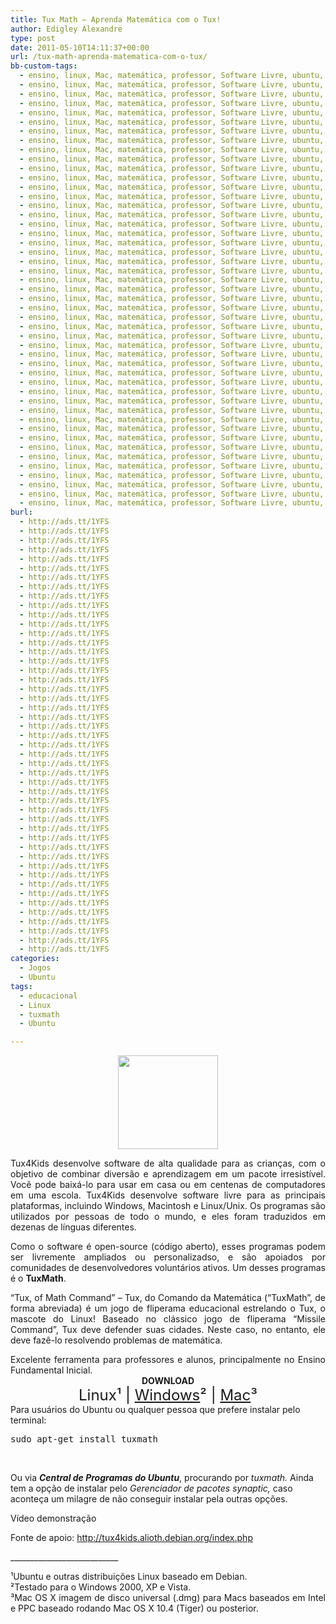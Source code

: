 ```yaml
---
title: Tux Math – Aprenda Matemática com o Tux!
author: Edigley Alexandre
type: post
date: 2011-05-10T14:11:37+00:00
url: /tux-math-aprenda-matematica-com-o-tux/
bb-custom-tags:
  - ensino, linux, Mac, matemática, professor, Software Livre, ubuntu, windows
  - ensino, linux, Mac, matemática, professor, Software Livre, ubuntu, windows
  - ensino, linux, Mac, matemática, professor, Software Livre, ubuntu, windows
  - ensino, linux, Mac, matemática, professor, Software Livre, ubuntu, windows
  - ensino, linux, Mac, matemática, professor, Software Livre, ubuntu, windows
  - ensino, linux, Mac, matemática, professor, Software Livre, ubuntu, windows
  - ensino, linux, Mac, matemática, professor, Software Livre, ubuntu, windows
  - ensino, linux, Mac, matemática, professor, Software Livre, ubuntu, windows
  - ensino, linux, Mac, matemática, professor, Software Livre, ubuntu, windows
  - ensino, linux, Mac, matemática, professor, Software Livre, ubuntu, windows
  - ensino, linux, Mac, matemática, professor, Software Livre, ubuntu, windows
  - ensino, linux, Mac, matemática, professor, Software Livre, ubuntu, windows
  - ensino, linux, Mac, matemática, professor, Software Livre, ubuntu, windows
  - ensino, linux, Mac, matemática, professor, Software Livre, ubuntu, windows
  - ensino, linux, Mac, matemática, professor, Software Livre, ubuntu, windows
  - ensino, linux, Mac, matemática, professor, Software Livre, ubuntu, windows
  - ensino, linux, Mac, matemática, professor, Software Livre, ubuntu, windows
  - ensino, linux, Mac, matemática, professor, Software Livre, ubuntu, windows
  - ensino, linux, Mac, matemática, professor, Software Livre, ubuntu, windows
  - ensino, linux, Mac, matemática, professor, Software Livre, ubuntu, windows
  - ensino, linux, Mac, matemática, professor, Software Livre, ubuntu, windows
  - ensino, linux, Mac, matemática, professor, Software Livre, ubuntu, windows
  - ensino, linux, Mac, matemática, professor, Software Livre, ubuntu, windows
  - ensino, linux, Mac, matemática, professor, Software Livre, ubuntu, windows
  - ensino, linux, Mac, matemática, professor, Software Livre, ubuntu, windows
  - ensino, linux, Mac, matemática, professor, Software Livre, ubuntu, windows
  - ensino, linux, Mac, matemática, professor, Software Livre, ubuntu, windows
  - ensino, linux, Mac, matemática, professor, Software Livre, ubuntu, windows
  - ensino, linux, Mac, matemática, professor, Software Livre, ubuntu, windows
  - ensino, linux, Mac, matemática, professor, Software Livre, ubuntu, windows
  - ensino, linux, Mac, matemática, professor, Software Livre, ubuntu, windows
  - ensino, linux, Mac, matemática, professor, Software Livre, ubuntu, windows
  - ensino, linux, Mac, matemática, professor, Software Livre, ubuntu, windows
  - ensino, linux, Mac, matemática, professor, Software Livre, ubuntu, windows
  - ensino, linux, Mac, matemática, professor, Software Livre, ubuntu, windows
  - ensino, linux, Mac, matemática, professor, Software Livre, ubuntu, windows
  - ensino, linux, Mac, matemática, professor, Software Livre, ubuntu, windows
  - ensino, linux, Mac, matemática, professor, Software Livre, ubuntu, windows
  - ensino, linux, Mac, matemática, professor, Software Livre, ubuntu, windows
  - ensino, linux, Mac, matemática, professor, Software Livre, ubuntu, windows
  - ensino, linux, Mac, matemática, professor, Software Livre, ubuntu, windows
  - ensino, linux, Mac, matemática, professor, Software Livre, ubuntu, windows
  - ensino, linux, Mac, matemática, professor, Software Livre, ubuntu, windows
  - ensino, linux, Mac, matemática, professor, Software Livre, ubuntu, windows
  - ensino, linux, Mac, matemática, professor, Software Livre, ubuntu, windows
  - ensino, linux, Mac, matemática, professor, Software Livre, ubuntu, windows
  - ensino, linux, Mac, matemática, professor, Software Livre, ubuntu, windows
burl:
  - http://ads.tt/1YFS
  - http://ads.tt/1YFS
  - http://ads.tt/1YFS
  - http://ads.tt/1YFS
  - http://ads.tt/1YFS
  - http://ads.tt/1YFS
  - http://ads.tt/1YFS
  - http://ads.tt/1YFS
  - http://ads.tt/1YFS
  - http://ads.tt/1YFS
  - http://ads.tt/1YFS
  - http://ads.tt/1YFS
  - http://ads.tt/1YFS
  - http://ads.tt/1YFS
  - http://ads.tt/1YFS
  - http://ads.tt/1YFS
  - http://ads.tt/1YFS
  - http://ads.tt/1YFS
  - http://ads.tt/1YFS
  - http://ads.tt/1YFS
  - http://ads.tt/1YFS
  - http://ads.tt/1YFS
  - http://ads.tt/1YFS
  - http://ads.tt/1YFS
  - http://ads.tt/1YFS
  - http://ads.tt/1YFS
  - http://ads.tt/1YFS
  - http://ads.tt/1YFS
  - http://ads.tt/1YFS
  - http://ads.tt/1YFS
  - http://ads.tt/1YFS
  - http://ads.tt/1YFS
  - http://ads.tt/1YFS
  - http://ads.tt/1YFS
  - http://ads.tt/1YFS
  - http://ads.tt/1YFS
  - http://ads.tt/1YFS
  - http://ads.tt/1YFS
  - http://ads.tt/1YFS
  - http://ads.tt/1YFS
  - http://ads.tt/1YFS
  - http://ads.tt/1YFS
  - http://ads.tt/1YFS
  - http://ads.tt/1YFS
  - http://ads.tt/1YFS
  - http://ads.tt/1YFS
  - http://ads.tt/1YFS
categories:
  - Jogos
  - Ubuntu
tags:
  - educacional
  - Linux
  - tuxmath
  - Ubuntu

---
```

<div style="text-align: justify;">
  <div class="separator" style="clear: both; text-align: center;">
    <a href="http://4.bp.blogspot.com/-1hGEkf7Evmw/TbMxbf-9VrI/AAAAAAAABEM/uDrz75qhVPI/s1600/Tux.png"><img src="http://4.bp.blogspot.com/-1hGEkf7Evmw/TbMxbf-9VrI/AAAAAAAABEM/uDrz75qhVPI/s200/Tux.png" border="0" alt="" width="160" height="150" /></a>
  </div>
  
  <p>
    Tux4Kids desenvolve software de alta qualidade para as crianças, com o objetivo de combinar diversão e aprendizagem em um pacote irresistível. Você pode baixá-lo para usar em casa ou em centenas de computadores em uma escola. Tux4Kids desenvolve software livre para as principais plataformas, incluindo Windows, Macintosh e Linux/Unix. Os programas são utilizados por pessoas de todo o mundo, e eles foram traduzidos em dezenas de línguas diferentes.
  </p>
</div>

<div style="text-align: justify;">
  Como o software é open-source (código aberto), esses programas podem ser livremente ampliados ou personalizadso, e são apoiados por comunidades de desenvolvedores voluntários ativos. Um desses programas é o <strong>TuxMath</strong>.
</div>

<div style="text-align: justify;">
  <p>
    &#8220;Tux, of Math Command&#8221; &#8211; Tux, do Comando da Matemática (&#8220;TuxMath&#8221;, de forma abreviada) é um jogo de fliperama educacional estrelando o Tux, o mascote do Linux! Baseado no clássico jogo de fliperama &#8220;Missile Command&#8221;, Tux deve defender suas cidades. Neste caso, no entanto, ele deve fazê-lo resolvendo problemas de matemática.
  </p>
</div>

<div style="text-align: justify;">
  Excelente ferramenta para professores e alunos, principalmente no Ensino Fundamental Inicial.
</div>

<div style="text-align: center;">
  <strong>DOWNLOAD</strong>
</div>

<div style="text-align: center;">
  <span style="font-size: x-large;">Linux¹ | <a href="https://alioth.debian.org/frs/download.php/3565/tuxmath-2.0.1-win32-installer.exe">Windows</a>² | <a href="https://alioth.debian.org/frs/download.php/3272/tuxmath-1.8.0-macosx.dmg">Mac</a>³</span>
</div>

<div>
  Para usuários do Ubuntu ou qualquer pessoa que prefere instalar pelo terminal:
</div>

<div>
  <pre class="brush:shell">sudo apt-get install tuxmath</pre>
  
  <p>
    &nbsp;
  </p>
  
  <p>
    Ou via <em><strong>Central de Programas do Ubuntu</strong></em>, procurando por <em>tuxmath. </em>Ainda tem a opção de instalar pelo <em>Gerenciador de pacotes synaptic, </em>caso aconteça um milagre de não conseguir instalar pela outras opções.
  </p>
  
  <p>
    Vídeo demonstração
  </p>
  
  <p style="text-align: center;">
  </p>
</div>

<div style="text-align: justify;">
  <p>
    <a href="http://www.youtube.com/edigleyg3"></a>
  </p>
  
  <p>
    Fonte de apoio: <a href="http://tux4kids.alioth.debian.org/index.php">http://tux4kids.alioth.debian.org/index.php</a>
  </p>
  
  <p>
    ___________________________
  </p>
  
  <div style="margin: 0px;">
    ¹Ubuntu e outras distribuições Linux baseado em Debian.
  </div>
  
  <div style="margin: 0px;">
    ²Testado para o Windows 2000, XP e Vista.
  </div>
  
  <div style="margin: 0px;">
    ³Mac OS X imagem de disco universal (.dmg) para Macs baseados em Intel e PPC baseado rodando Mac OS X 10.4 (Tiger) ou posterior.
  </div>
</div>